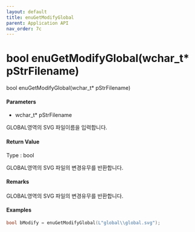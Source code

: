 ```yaml
---
layout: default
title: enuGetModifyGlobal
parent: Application API
nav_order: 7c
---
```

# bool enuGetModifyGlobal\(wchar\_t\* pStrFilename\)

bool enuGetModifyGlobal\(wchar\_t\* pStrFilename\)

#### Parameters

* wchar\_t\* pStrFilename

GLOBAL영역의 SVG 파일이름을 입력합니다.

#### Return Value

Type : bool

GLOBAL영역의 SVG 파일의 변경유무를 반환합니다.

#### Remarks

GLOBAL영역의 SVG 파일의 변경유무를 반환합니다.

#### Examples

```cpp
bool bModify = enuGetModifyGlobal(L"global\\global.svg");
```




